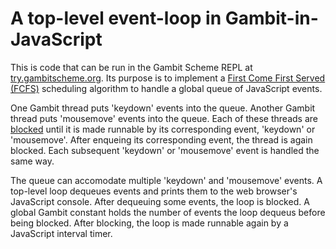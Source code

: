 # A top-level event-loop in Gambit-in-JavaScript

This is code that can be run in the Gambit Scheme REPL at [try.gambitscheme.org](https://try.gambitscheme.org).
Its purpose is to implement a
[First Come First Served (FCFS)](https://www.geeksforgeeks.org/difference-between-first-come-first-served-fcfs-and-round-robin-rr-scheduling-algorithm/)
scheduling algorithm to handle a global queue of JavaScript events.

One Gambit thread puts 'keydown' events into the queue.
Another Gambit thread puts 'mousemove' events into the queue.
Each of these threads are [blocked](https://www.math.purdue.edu/~lucier/615-2016/gambit.html#Thread-objects)
until it is made runnable by its corresponding event, 'keydown' or 'mousemove'.
After enqueing its corresponding event, the thread is again blocked.
Each subsequent 'keydown' or 'mousemove' event is handled the same way.

The queue can accomodate multiple 'keydown' and 'mousemove' events.
A top-level loop dequeues events and prints them to the web browser's JavaScript console.
After dequeuing some events, the loop is blocked.
A global Gambit constant holds the number of events the loop dequeus before being blocked.
After blocking, the loop is made runnable again by a JavaScript interval timer.

